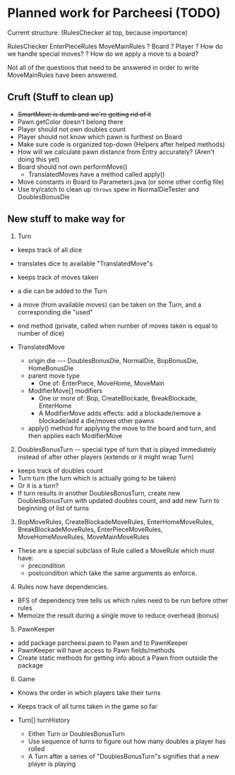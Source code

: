 # Planned work for Parcheesi (TODO)

Current structure: (RulesChecker at top, because importance)

RulesChecker
  EnterPieceRules
  MoveMainRules
    ? Board
    ? Player
    ? How do we handle special moves?
    ? How do we apply a move to a board?

Not all of the questions that need to be answered in order to write MoveMainRules have been
answered.

## Cruft (Stuff to clean up)

- ~~SmartMove is dumb and we're getting rid of it~~
- Pawn.getColor doesn't belong there
- Player should not own doubles count
- Player should not know which pawn is furthest on Board
- Make sure code is organized top-down (Helpers after helped methods)
- How will we calculate pawn distance from Entry accurately? (Aren't doing this yet)
- Board should not own performMove()
  - TranslatedMoves have a method called apply()
- Move constants in Board to Parameters.java (or some other config file)
- Use try/catch to clean up `throws` spew in NormalDieTester and DoublesBonusDie

## New stuff to make way for

1. Turn
  - keeps track of all dice
  - translates dice to available "TranslatedMove"s
  - keeps track of moves taken
  - a die can be added to the Turn
  - a move (from available moves) can be taken on the Turn, and a corresponding die "used"
  - end method (private, called when number of moves taken is equal to number of dice)

  - TranslatedMove
    - origin die --- DoublesBonusDie, NormalDie, BopBonusDie, HomeBonusDie
    - parent move type
      - One of: EnterPiece, MoveHome, MoveMain
    - ModifierMove[] modifiers
      - One or more of: Bop, CreateBlockade, BreakBlockade, EnterHome
      - A ModifierMove adds effects: add a blockade/remove a blockade/add a die/moves other pawns
    - apply() method for applying the move to the board and turn, and then applies each ModifierMove

2. DoublesBonusTurn -- special type of turn that is played immediately instead of after other
   players (extends or it might wrap Turn)
  - keeps track of doubles count
  - Turn turn (the turn which is actually going to be taken)
  - Or it is a turn?
  - If turn results in another DoublesBonusTurn, create new DoublesBonusTurn with updated doubles
    count, and add new Turn to beginning of list of turns

3. BopMoveRules, CreateBlockadeMoveRules, EnterHomeMoveRules, BreakBlockadeMoveRules,
   EnterPieceMoveRules, MoveHomeMoveRules, MoveMainMoveRules
  - These are a special subclass of Rule called a MoveRule which must have:
     - precondition
     - postcondition
     which take the same arguments as enforce.

4. Rules now have dependencies.
  - BFS of dependency tree tells us which rules need to be run before other rules
  - Memoize the result during a single move to reduce overhead (bonus)

5. PawnKeeper
  - add package parcheesi.pawn to Pawn and to PawnKeeper
  - PawnKeeper will have access to Pawn fields/methods
  - Create static methods for getting info about a Pawn from outside the package

6. Game
  - Knows the order in which players take their turns
  - Keeps track of all turns taken in the game so far

  - Turn[] turnHistory
    - Either Turn or DoublesBonusTurn
    - Use sequence of turns to figure out how many doubles a player has rolled
    - A Turn after a series of "DoublesBonusTurn"s signifies that a new player is playing

